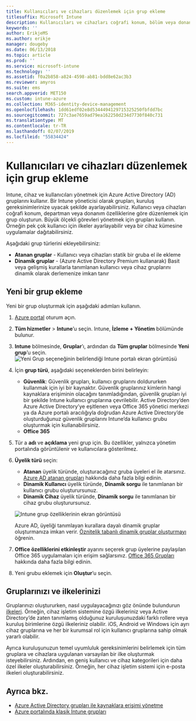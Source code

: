 ```yaml
---
title: Kullanıcıları ve cihazları düzenlemek için grup ekleme
titlesuffix: Microsoft Intune
description: Kullanıcıları ve cihazları coğrafi konum, bölüm veya donanım belirtimlerine göre düzenlemek için gruplar ekleyin.
keywords: ''
author: ErikjeMS
ms.author: erikje
manager: dougeby
ms.date: 06/13/2018
ms.topic: article
ms.prod: ''
ms.service: microsoft-intune
ms.technology: ''
ms.assetid: f0a2b858-a824-4598-ab81-bdd8e62ac3b3
ms.reviewer: amyros
ms.suite: ems
search.appverid: MET150
ms.custom: intune-azure
ms.collection: M365-identity-device-management
ms.openlocfilehash: 1dd61edf02e8d5344494129715325250fbfdd7bc
ms.sourcegitcommit: 727c3ae7659ad79ea162250d234d7730f840c731
ms.translationtype: MT
ms.contentlocale: tr-TR
ms.lasthandoff: 02/07/2019
ms.locfileid: "55834424"
---
```

# <a name="add-groups-to-organize-users-and-devices"></a>Kullanıcıları ve cihazları düzenlemek için grup ekleme
Intune, cihaz ve kullanıcıları yönetmek için Azure Active Directory (AD) gruplarını kullanır. Bir Intune yöneticisi olarak grupları, kuruluş gereksinimlerinize uyacak şekilde ayarlayabilirsiniz. Kullanıcı veya cihazları coğrafi konum, departman veya donanım özelliklerine göre düzenlemek için grup oluşturun. Büyük ölçekli görevleri yönetmek için grupları kullanın. Örneğin pek çok kullanıcı için ilkeler ayarlayabilir veya bir cihaz kümesine uygulamalar dağıtabilirsiniz.

Aşağıdaki grup türlerini ekleyebilirsiniz:
- **Atanan gruplar** - Kullanıcı veya cihazları statik bir gruba el ile ekleme
- **Dinamik gruplar** - (Azure Active Directory Premium kullanarak) Basit veya gelişmiş kurallarla tanımlanan kullanıcı veya cihaz gruplarını dinamik olarak derlemenize imkan tanır

## <a name="add-a-new-group"></a>Yeni bir grup ekleme

Yeni bir grup oluşturmak için aşağıdaki adımları kullanın.
1. [Azure portal](https://portal.azure.com) oturum açın.
2. **Tüm hizmetler** > **Intune**’u seçin. Intune, **İzleme + Yönetim** bölümünde bulunur.
3. **Intune** bölmesinde, **Gruplar**’ı, ardından da **Tüm gruplar** bölmesinde **Yeni grup**’u seçin.
   ![Yeni Grup seçeneğinin belirlendiği Intune portalı ekran görüntüsü](./media/groups-add-new.png)
4. İçin **grup türü**, aşağıdaki seçeneklerden birini belirleyin:
    - **Güvenlik**: Güvenlik grupları, kullanıcı gruplarını doldururken kullanmak için iyi bir kaynaktır. Güvenlik gruplarınız kimlerin hangi kaynaklara erişiminin olacağını tanımladığından, güvenlik grupları iyi bir şekilde Intune kullanıcı gruplarına çevrilebilir. Active Directory’den Azure Active Directory’ye eşitlenen veya Office 365 yönetici merkezi ya da Azure portalı aracılığıyla doğrudan Azure Active Directory’de oluşturduğunuz güvenlik gruplarını Intune’da kullanıcı grubu oluşturmak için kullanabilirsiniz.
    - **Office 365**

5. Tür a **adı** ve **açıklama** yeni grup için. Bu özellikler, yalnızca yönetim portalında görüntülenir ve kullanıcılara gösterilmez.

6. **Üyelik türü** seçin:
   - **Atanan** üyelik türünde, oluşturacağınız gruba üyeleri el ile atarsınız. [Azure AD atanan grupları](https://docs.microsoft.com/azure/active-directory/active-directory-groups-create-azure-portal) hakkında daha fazla bilgi edinin.
   - **Dinamik Kullanıcı** üyelik türünde, **Dinamik sorgu** ile tanımlanan bir kullanıcı grubu oluşturursunuz.
   - **Dinamik Cihaz** üyelik türünde, **Dinamik sorgu** ile tanımlanan bir cihaz grubu oluşturursunuz.

   ![Intune grup özelliklerinin ekran görüntüsü](./media/groups-add-properties.png)

   Azure AD, üyeliği tanımlayan kurallara dayalı dinamik gruplar oluşturmanıza imkan verir. [Öznitelik tabanlı dinamik gruplar oluşturmayı](https://docs.microsoft.com/azure/active-directory/active-directory-groups-dynamic-membership-azure-portal) öğrenin.

7. **Office özelliklerini etkinleştir** ayarını seçerek grup üyelerine paylaşılan Office 365 uygulamaları için erişim sağlarsınız. [Office 365 Grupları](https://support.office.com/article/Learn-about-Office-365-groups-b565caa1-5c40-40ef-9915-60fdb2d97fa2) hakkında daha fazla bilgi edinin.
8. Yeni grubu eklemek için **Oluştur**’u seçin.

## <a name="groups-and-policies"></a>Gruplarınızı ve ilkelerinizi

Gruplarınızı oluştururken, nasıl uygulayacağınızı göz önünde bulundurun [ilkeleri](device-compliance-get-started.md). Örneğin, cihaz işletim sistemine özgü ilkeleriniz veya Active Directory’de zaten tanımlamış olduğunuz kuruluşunuzdaki farklı rollere veya kuruluş birimlerine özgü ilkeleriniz olabilir. iOS, Android ve Windows için ayrı cihaz gruplarına ve her bir kurumsal rol için kullanıcı gruplarına sahip olmak yararlı olabilir.

Ayrıca kuruluşunuzun temel uyumluluk gereksinimlerini belirlemek için tüm gruplara ve cihazlara uygulanan varsayılan bir ilke oluşturmak isteyebilirsiniz. Ardından, en geniş kullanıcı ve cihaz kategorileri için daha özel ilkeler oluşturabilirsiniz. Örneğin, her cihaz işletim sistemi için e-posta ilkeleri oluşturabilirsiniz.



## <a name="see-also"></a>Ayrıca bkz.
- [Azure Active Directory grupları ile kaynaklara erişimi yönetme](https://docs.microsoft.com/azure/active-directory/active-directory-manage-groups)
- [Azure portalında klasik Intune grupları](groups-get-started.md)
